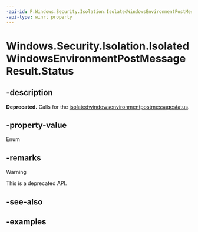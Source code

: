 ```yaml
---
-api-id: P:Windows.Security.Isolation.IsolatedWindowsEnvironmentPostMessageResult.Status
-api-type: winrt property
---
```


# Windows.Security.Isolation.IsolatedWindowsEnvironmentPostMessageResult.Status

<!--
public Windows.Security.Isolation.IsolatedWindowsEnvironmentPostMessageStatus Status { get; }
-->

## -description

**Deprecated.** Calls for the [isolatedwindowsenvironmentpostmessagestatus](isolatedwindowsenvironmentpostmessagestatus.md).

## -property-value

Enum

## -remarks

> [!WARNING]
> This is a deprecated API.

## -see-also

## -examples
